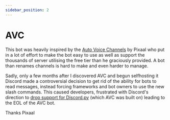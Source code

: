 ```yaml
---
sidebar_position: 2
---
```


# AVC

This bot was heavily inspired by the [Auto Voice Channels](https://wiki.dotsbots.com/) by Pixaal who put in a lot of effort to make the bot easy to use as well as support the thousands of server utilising the free tier than he graciously provided. A bot than renames channels is hard to make and even harder to manage.

Sadly, only a few months after I discovered AVC and begun selfhosting it Discord made a controversial decision to get rid of the ability for bots to read messages, instead forcing frameworks and bot owners to use the new slash commands. This caused developers, frustrated with Discord's direction to [drop support for Discord.py](https://gist.github.com/Rapptz/4a2f62751b9600a31a0d3c78100287f1) (which AVC was built on) leading to the EOL of the AVC bot.

Thanks Pixaal
